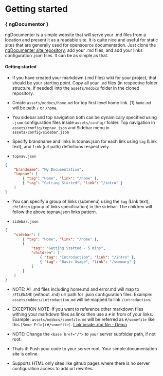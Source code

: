 # Getting started


### { ngDocumentor }
  
ngDocumenter is a simple website that will serve your .md files from a location and present it as a readable site. It is quite nice and useful for static sites that are generally used for opensource documentation. Just clone the [ngDocumenter site repository](https://github.com/ngDocumentor/ngDocumentor.github.io), add your .md files, and add your links configuration .json files. It can be as simple as that.


#### Getting started


* If you have created your markdown (.md files) wiki for your project, that should be your starting point. Copy all your `.md` files (in respective folder structure, if needed) into the `assets/mddocs` folder in the cloned repository.


* Create `assets/mddocs/home.md` for top first level home link. [1] `home.md` will be path `/` or `/home`.


* You sidebar and top navigation both can be dynamically specified using `.json` configuration files inside `assets/config/` folder. Top navigation in `assets/config/topnav.json` and Sidebar menu in `assets/config/sidebar.json`


* Specify brandname and links in topnav.json for each link using `tag` (Link text), and `link` (url path) definitions respectively.

* `topnav.json`

```json
{
    "brandname": "My Documentation",
    "topnav": [
        { "tag": "Home", "link": "/home" },
        { "tag": "Getting Started", "link": "/intro" }
    ]
}
```


* You can specify a group of links (submenu) using the `tag` (Link text), `children` (group of links specification) in the sidebar. The children will follow the above topnav.json links pattern.


* `sidebar.json`

```json
{
    "sidebar": [
        { "tag": "Home", "link": "/home" },
        {
            "tag": "Getting Started - 5 mins",
            "children": [
                { "tag": "Introduction", "link": "/intro" },
                { "tag": "Basic Usage", "link": "/summary" }
            ]
        }
    ]
}
```


* NOTE: All .md files including home.md and error.md will map to `/FILENAME` (without .md) url path for .json configuration files. Example: `assets/mddocs/introduction.md` will be mapped to link `/introduction`.


* EXCEPTION NOTE: If you want to reference other markdown files withing your markdown files as links then use a `#` in from of your links. Example: `assets/mddocs/somefile.md` will be referred as `#/somefile` like this `[Some File](#/somefile)`. [Link inside .md file - Demo](#/topnav)


* NOTE: Change the `<base href="/">` to `your` server subfolder path, if not root.


* Thats it! Push your code to your server root. Your simple documentation site is online. 


* Supports HTML only sites like github pages where there is no server configuration access to add url rewrites.

